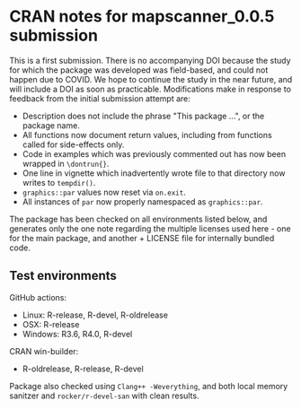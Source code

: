 # CRAN notes for mapscanner_0.0.5 submission

This is a first submission. There is no accompanying DOI because the study for which the package was developed was field-based, and could not happen due to COVID. We hope to continue the study in the near future, and will include a DOI as soon as practicable. Modifications make in response to feedback from the initial submission attempt are:

- Description does not include the phrase "This package ...", or the package name.
- All functions now document return values, including from functions called for side-effects only.
- Code in examples which was previously commented out has now been wrapped in `\dontrun{}`.
- One line in vignette which inadvertently wrote file to that directory now writes to `tempdir()`.
- `graphics::par` values now reset via `on.exit`.
- All instances of `par` now properly namespaced as `graphics::par`.

The package has been checked on all environments listed below, and generates only the one note regarding the multiple licenses used here - one for the main package, and another + LICENSE file for internally bundled code.

## Test environments

GitHub actions:
* Linux: R-release, R-devel, R-oldrelease
* OSX: R-release
* Windows: R3.6, R4.0, R-devel

CRAN win-builder:
* R-oldrelease, R-release, R-devel

Package also checked using `Clang++ -Weverything`, and both local memory sanitzer and `rocker/r-devel-san` with clean results.

